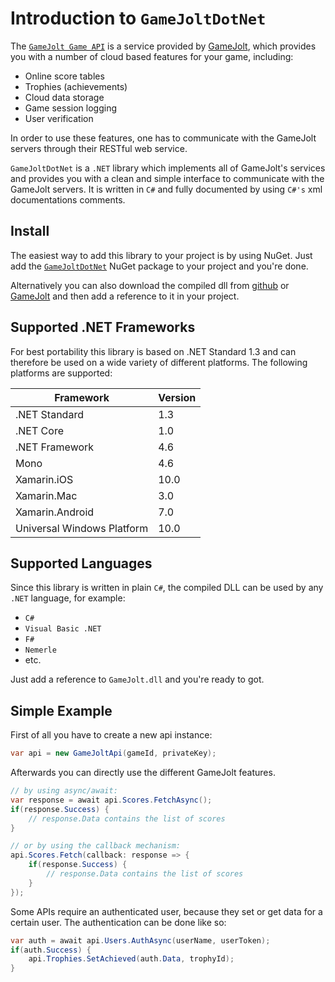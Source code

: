# Introduction to `GameJoltDotNet`
The [`GameJolt Game API`](https://gamejolt.com/game-api/doc) is a service provided by [GameJolt](https://gamejolt.com/), 
which provides you with a number of cloud based features for your game, including:
* Online score tables
* Trophies (achievements)
* Cloud data storage
* Game session logging
* User verification

In order to use these features, one has to communicate with the GameJolt servers through their RESTful web service. 

`GameJoltDotNet` is a `.NET` library which implements all of GameJolt's services and provides you with a clean and 
simple interface to communicate with the GameJolt servers. It is written in `C#` and fully documented by using `C#'s` 
xml documentations comments.

## Install
The easiest way to add this library to your project is by using NuGet.
Just add the [`GameJoltDotNet`](https://www.nuget.org/packages/GameJoltDotNet/) NuGet package to your project and you're done.

Alternatively you can also download the compiled dll from [github](https://github.com/InfectedBytes/GameJoltDotNet/releases) 
or [GameJolt](https://gamejolt.com/games/gamejoltdotnet/358157) and then add a reference to it in your project.

## Supported .NET Frameworks
For best portability this library is based on .NET Standard 1.3 and can therefore be used on a wide variety of different platforms. 
The following platforms are supported:

Framework | Version
----- | -----
.NET Standard | 1.3
.NET Core | 1.0
.NET Framework | 4.6
Mono | 4.6
Xamarin.iOS | 10.0
Xamarin.Mac | 3.0
Xamarin.Android | 7.0
Universal Windows Platform | 10.0

## Supported Languages 
Since this library is written in plain `C#`, the compiled DLL can be used by any `.NET` language, for example:
* `C#`
* `Visual Basic .NET`
* `F#`
* `Nemerle`
* etc. 

Just add a reference to `GameJolt.dll` and you're ready to got.

## Simple Example
First of all you have to create a new api instance:
```cs
var api = new GameJoltApi(gameId, privateKey);
```
Afterwards you can directly use the different GameJolt features. 
```cs
// by using async/await:
var response = await api.Scores.FetchAsync();
if(response.Success) {
    // response.Data contains the list of scores
}

// or by using the callback mechanism:
api.Scores.Fetch(callback: response => {
    if(response.Success) {
        // response.Data contains the list of scores
    }
});
```

Some APIs require an authenticated user, because they set or get data for a certain user. The authentication can be done like so:
```cs
var auth = await api.Users.AuthAsync(userName, userToken);
if(auth.Success) {
    api.Trophies.SetAchieved(auth.Data, trophyId);
}
```
